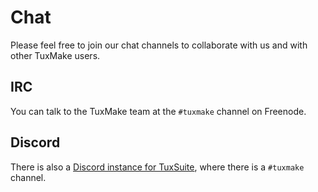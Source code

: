 # Chat

Please feel free to join our chat channels to collaborate with us and with
other TuxMake users.

## IRC

You can talk to the TuxMake team at the `#tuxmake` channel on Freenode.

## Discord

There is also a [Discord instance for TuxSuite](https://discord.gg/4hhTzUrj5M),
where there is a `#tuxmake` channel.
